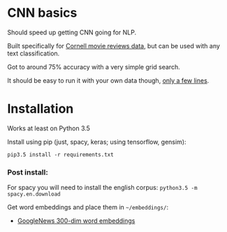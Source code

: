# CNN basics

Should speed up getting CNN going for NLP.

Built specifically for [Cornell movie reviews data](http://www.cs.cornell.edu/people/pabo/movie-review-data/), but can be used with any text classification.

Got to around 75% accuracy with a very simple grid search.

It should be easy to run it with your own data though, [only a few lines](https://github.com/kootenpv/cnn_basics/blob/master/movie_ratings.py).

# Installation

Works at least on Python 3.5

Install using pip (just, spacy, keras; using tensorflow, gensim):

    pip3.5 install -r requirements.txt

### Post install:

For spacy you will need to install the english corpus: `python3.5 -m spacy.en.download`

Get word embeddings and place them in `~/embeddings/`:

- [GoogleNews 300-dim word embeddings](https://drive.google.com/file/d/0B7XkCwpI5KDYNlNUTTlSS21pQmM/edit?usp=sharing)
